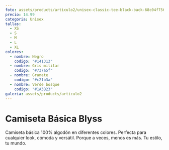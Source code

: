 ```yaml
---
foto: assets/products/articulo2/unisex-classic-tee-black-back-68c04f7569335.png
precio: 14.99
categoria: Unisex
tallas:
  - XS
  - S
  - M
  - L
  - XL
colores:
  - nombre: Negro
    codigo: "#141313"
  - nombre: Gris militar
    codigo: "#737a5f"
  - nombre: Granate
    codigo: "#c21b3a"
  - nombre: Verde bosque
    codigo: "#1A3B23"
galeria: assets/products/articulo2
---
```


# Camiseta Básica Blyss

Camiseta básica 100% algodón en diferentes colores. Perfecta para cualquier look, cómoda y versátil. Porque a veces, menos es más. Tu estilo, tu mundo.